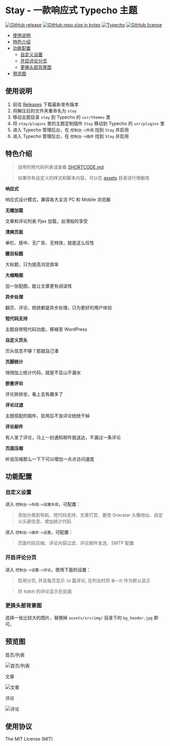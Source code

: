 # Stay - 一款响应式 Typecho 主题

[![GitHub release](https://img.shields.io/github/release/maicong/stay.svg?style=flat-square)](https://github.com/maicong/stay/releases)
[![GitHub repo size in bytes](https://img.shields.io/github/repo-size/maicong/stay.svg?style=flat-square)](https://github.com/maicong/stay/pulse)
[![Typecho](https://img.shields.io/badge/typecho-%3E%3D%201.0-blue.svg?style=flat-square)](https://github.com/typecho/typecho)
[![GitHub license](https://img.shields.io/badge/license-MIT-blue.svg?style=flat-square)](#LICENSE)

- [使用说明](#使用说明)
- [特色介绍](#特色介绍)
- [功能配置](#功能配置)
  - [自定义设置](#自定义设置)
  - [开启评论分页](#开启评论分页)
  - [更换头部背景图](#更换头部背景图)
- [预览图](#预览图)

## 使用说明

1. 前往 [Releases](https://github.com/maicong/stay/releases) 下载最新发布版本
2. 将解压后的文件夹重命名为 `stay`
3. 移动主题目录 `stay` 到 Typecho 的 `usr/themes` 里
4. 将 `stay/plugins` 里的主题定制插件 `Stay` 移动到 Typecho 的 `usr/plugins` 里
5. 进入 Typecho 管理后台，在 `控制台->外观` 找到 `Stay` 并启用
6. 进入 Typecho 管理后台，在 `控制台->插件` 找到 `Stay` 并启用

## 特色介绍

> 自带的短代码列表请查看 [SHORTCODE.md](SHORTCODE.md)

> 如果你有自定义的样式和脚本内容，可以在 [assets](assets) 目录进行增删改

**响应式**

响应式设计模式，兼容各大主流 PC 和 Mobile 浏览器

**无缝加载**

文章和评论列表 Pjax 加载，丝滑般的享受

**清爽页面**

单栏、居中、无广告、无特效，就是这么任性

**醒目标题**

大标题，只为提高浏览效率

**大缩略图**

加一张配图，能让文章更有阅读性

**异步处理**

翻页、评论，统统都是异步处理，只为更好的用户体验

**短代码支持**

主题自带短代码功能，移植至 WordPress

**自定义页头**

页头信息不够？那就自己凑

**页脚统计**

悄悄加上统计代码，就是不显山不漏水

**嵌套评论**

评论排排坐，看上去有趣多了

**评论过滤**

主题搭配的插件，启用后不良评论统统干掉

**评论邮件**

有人发了评论，马上一封通知邮件就送达，不漏过一条评论

**页面压缩**

听说压缩那么一下下可以增加一点点访问速度

## 功能配置

### 自定义设置

进入 `控制台->外观->设置外观`，可配置：

> 添加分类到导航、短代码支持、文章打赏、更改 Gravatar 头像地址、自定义头部信息、增加统计代码

进入 `控制台->插件->设置`，可配置：

> 页面代码压缩、评论内容过滤、评论邮件发送、SMTP 配置

### 开启评论分页

进入 `控制台->设置->评论`，使用下面的设置：

> 启用分页, 并且每页显示 `10` 篇评论, 在列出时将 `第一页` 作为默认显示

> 将 `较新的` 的评论显示在前面

### 更换头部背景图

选择一张比较大的图片，替换掉 `assets/src/img/` 目录下的 `bg_header.jpg` 即可。

## 预览图

首页/列表

![首页/列表](https://ww3.sinaimg.cn/large/0060lm7Tly1fmmmcx73gjj31kw10k1ky.jpg)

文章

![文章](https://ww4.sinaimg.cn/large/0060lm7Tly1fmmmcvy4b8j31kw10yx6p.jpg)

评论

![评论](https://ww1.sinaimg.cn/large/0060lm7Tly1fmmmcslxq2j31kw10y7cg.jpg)

## 使用协议

The MIT License (MIT)
